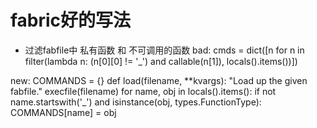 # fabric好的写法

+ 过滤fabfile中 私有函数 和 不可调用的函数
bad:
cmds = dict([n for n in filter(lambda n: (n[0][0] != '_') and callable(n[1]), locals().items())])

new:
COMMANDS = {}
def load(filename, **kvargs):
    "Load up the given fabfile."
    execfile(filename)
    for name, obj in locals().items():
        if not name.startswith('_') and isinstance(obj, types.FunctionType):
            COMMANDS[name] = obj